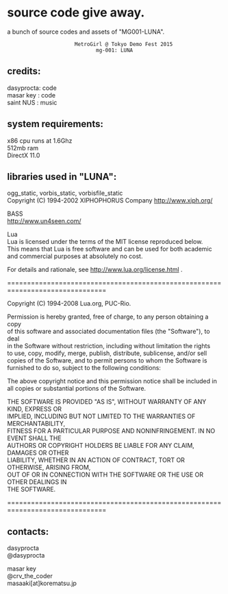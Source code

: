 # source code give away.
a bunch of source codes and assets of "MG001-LUNA".

                          MetroGirl @ Tokyo Demo Fest 2015
                                 mg-001: LUNA

credits:  
--------  
 dasyprocta: code  
 masar key : code  
 saint NUS : music  

system requirements:  
--------------------  
x86 cpu runs at 1.6Ghz  
512mb ram  
DirectX 11.0  
  
libraries used in "LUNA":  
-------------------------  
ogg_static, vorbis_static, vorbisfile_static  
Copyright (C) 1994-2002 XIPHOPHORUS Company http://www.xiph.org/  
  
BASS  
http://www.un4seen.com/  
  
Lua  
Lua is licensed under the terms of the MIT license reproduced below.  
This means that Lua is free software and can be used for both academic  
and commercial purposes at absolutely no cost.  
  
For details and rationale, see http://www.lua.org/license.html .  
  
===============================================================================  
  
Copyright (C) 1994-2008 Lua.org, PUC-Rio.  
  
Permission is hereby granted, free of charge, to any person obtaining a copy  
of this software and associated documentation files (the "Software"), to deal  
in the Software without restriction, including without limitation the rights  
to use, copy, modify, merge, publish, distribute, sublicense, and/or sell  
copies of the Software, and to permit persons to whom the Software is  
furnished to do so, subject to the following conditions:  
  
The above copyright notice and this permission notice shall be included in  
all copies or substantial portions of the Software.  
  
THE SOFTWARE IS PROVIDED "AS IS", WITHOUT WARRANTY OF ANY KIND, EXPRESS OR  
IMPLIED, INCLUDING BUT NOT LIMITED TO THE WARRANTIES OF MERCHANTABILITY,  
FITNESS FOR A PARTICULAR PURPOSE AND NONINFRINGEMENT.  IN NO EVENT SHALL THE  
AUTHORS OR COPYRIGHT HOLDERS BE LIABLE FOR ANY CLAIM, DAMAGES OR OTHER  
LIABILITY, WHETHER IN AN ACTION OF CONTRACT, TORT OR OTHERWISE, ARISING FROM,  
OUT OF OR IN CONNECTION WITH THE SOFTWARE OR THE USE OR OTHER DEALINGS IN  
THE SOFTWARE.  
  
===============================================================================  
  
contacts:  
---------  
 dasyprocta  
 @dasyprocta  
  
 masar key  
 @crv_the_coder  
 masaaki[at]korematsu.jp  

